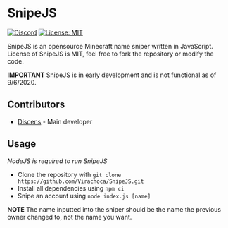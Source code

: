 # SnipeJS

[![Discord](https://img.shields.io/badge/chat-on%20discord-brightgreen.svg)](https://discord.gg/94MgDaP)
[![License: MIT](https://img.shields.io/badge/License-MIT-yellow.svg)](https://opensource.org/licenses/MIT)

SnipeJS is an opensource Minecraft name sniper written in JavaScript. License of SnipeJS is MIT, feel free to fork the repository or modify the code.

**IMPORTANT** SnipeJS is in early development and is not functional as of 9/6/2020.

## Contributors

* [Discens](https://github.com/Virachoca) - Main developer

## Usage

*NodeJS is required to run SnipeJS*

* Clone the repository with `git clone https://github.com/Virachoca/SnipeJS.git`
* Install all dependencies using `npm ci`
* Snipe an account using `node index.js [name]`

**NOTE** The name inputted into the sniper should be the name the previous owner changed to, not the name you want.

